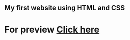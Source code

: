 ## My first website using HTML and CSS

# For preview [Click here](https://mythu-first-website.netlify.app/)
